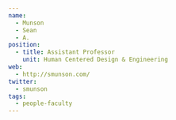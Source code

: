 ```yaml
---
name:
  - Munson
  - Sean
  - A.
position:
  - title: Assistant Professor
    unit: Human Centered Design & Engineering    
web: 
  - http://smunson.com/
twitter:
  - smunson  
tags:
  - people-faculty
---
```

